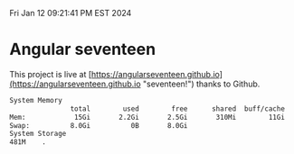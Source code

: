 Fri Jan 12 09:21:41 PM EST 2024

# Angular seventeen


This project is live at [https://angularseventeen.github.io](https://angularseventeen.github.io "seventeen!") thanks to Github.

```bash
System Memory
               total        used        free      shared  buff/cache   available
Mem:            15Gi       2.2Gi       2.5Gi       310Mi        11Gi        13Gi
Swap:          8.0Gi          0B       8.0Gi
System Storage
481M	.
